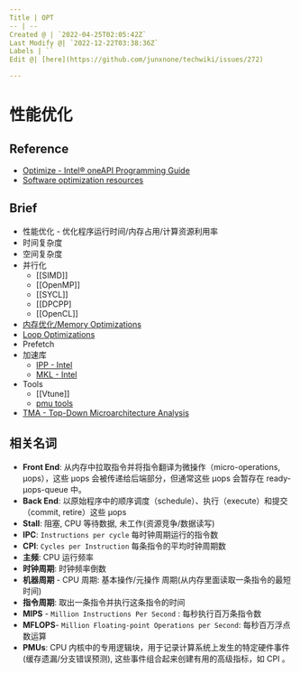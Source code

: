 ```yaml
---
Title | OPT
-- | --
Created @ | `2022-04-25T02:05:42Z`
Last Modify @| `2022-12-22T03:38:36Z`
Labels | ``
Edit @| [here](https://github.com/junxnone/techwiki/issues/272)

---
```

# 性能优化

## Reference
- [Optimize - Intel® oneAPI Programming Guide](https://www.intel.com/content/www/us/en/develop/documentation/oneapi-programming-guide/top/software-development-process/performance-tuning-cycle/optimize.html)
- [Software optimization resources](https://www.agner.org/optimize/)


## Brief
- 性能优化 - 优化程序运行时间/内存占用/计算资源利用率
- 时间复杂度
- 空间复杂度
- 并行化
  - [[SIMD]]
  - [[OpenMP]]
  - [[SYCL]]
  - [[DPCPP]
  - [[OpenCL]]
- [内存优化/Memory Optimizations](/Memory_Optimizations)
- [Loop Optimizations](/Loop_Optimizations)
- Prefetch
- 加速库
  - [IPP - Intel](/IPP_Intel)
  - [MKL - Intel](/MKL_Intel)
- Tools
  - [[Vtune]]
  - [pmu tools](https://github.com/andikleen/pmu-tools)
- [TMA - Top-Down Microarchitecture Analysis](/Performance_Optimization_TMA)

## 相关名词
- **Front End**: 从内存中拉取指令并将指令翻译为微操作（micro-operations, μops），这些 μops 会被传递给后端部分，但通常这些 μops 会暂存在 ready-μops-queue 中。
- **Back End**: 以原始程序中的顺序调度（schedule）、执行（execute）和提交（commit, retire）这些 μops
- **Stall**:  阻塞, CPU 等待数据, 未工作(资源竞争/数据读写)
- **IPC**: `Instructions per cycle` 每时钟周期运行的指令数
- **CPI**: `Cycles per Instruction` 每条指令的平均时钟周期数
- **主频**: CPU 运行频率
- **时钟周期**: 时钟频率倒数
- **机器周期** - CPU 周期: 基本操作/元操作 周期(从内存里面读取一条指令的最短时间)
- **指令周期**: 取出一条指令并执行这条指令的时间
- **MIPS** - `Million Instructions Per Second` : 每秒执行百万条指令数
- **MFLOPS**- `Million Floating-point Operations per Second`: 每秒百万浮点数运算
- **PMUs**: CPU 内核中的专用逻辑块，用于记录计算系统上发生的特定硬件事件(缓存遗漏/分支错误预测), 这些事件组合起来创建有用的高级指标，如 CPI 。

